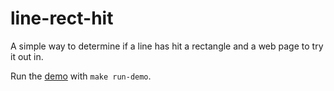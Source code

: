 # line-rect-hit

A simple way to determine if a line has hit a rectangle and a web page to try it out in.

Run the [demo](demo.js) with `make run-demo`.
